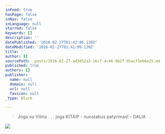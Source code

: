 ```yaml
---
inFeed: true
hasPage: false
inNav: false
inLanguage: null
starred: false
keywords: []
description: ''
datePublished: '2016-02-27T01:42:06.138Z'
dateModified: '2016-02-27T01:41:09.130Z'
title: ''
author: []
sourcePath: _posts/2016-02-27-ad3d52a2-16c7-4c46-9b2f-95acf5e66e25.md
published: true
authors: []
publisher:
  name: null
  domain: null
  url: null
  favicon: null
_type: Blurb

---
```

> Joga su Vilma . . . joga KITAIP - nuostabus patyrimas! - DALIA

![](https://the-grid-user-content.s3-us-west-2.amazonaws.com/6e481f1c-e7e0-49fd-afa0-309e2eba5b96.jpg)